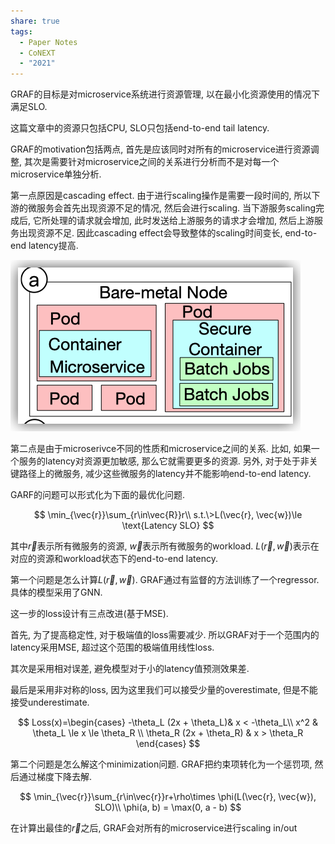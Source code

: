 ```yaml
---
share: true
tags:
  - Paper Notes
  - CoNEXT
  - "2021"
---
```



GRAF的目标是对microservice系统进行资源管理, 以在最小化资源使用的情况下满足SLO.

这篇文章中的资源只包括CPU, SLO只包括end-to-end tail latency.

GRAF的motivation包括两点, 首先是应该同时对所有的microservice进行资源调整, 其次是需要针对microservice之间的关系进行分析而不是对每一个microservice单独分析.

第一点原因是cascading effect. 由于进行scaling操作是需要一段时间的, 所以下游的微服务会首先出现资源不足的情况, 然后会进行scaling. 当下游服务scaling完成后, 它所处理的请求就会增加, 此时发送给上游服务的请求才会增加, 然后上游服务出现资源不足. 因此cascading effect会导致整体的scaling时间变长, end-to-end latency提高.

![Untitled](../../attachments/Untitled.png)

第二点是由于microserivce不同的性质和microservice之间的关系. 比如, 如果一个服务的latency对资源更加敏感, 那么它就需要更多的资源. 另外, 对于处于非关键路径上的微服务, 减少这些微服务的latency并不能影响end-to-end latency.

GARF的问题可以形式化为下面的最优化问题.

$$
\min_{\vec{r}}\sum_{r\in\vec{R}}r\\
s.t.\>L(\vec{r}, \vec{w})\le \text{Latency SLO}
$$

其中$\vec{r}$表示所有微服务的资源, $\vec{w}$表示所有微服务的workload. $L(\vec{r}, \vec{w})$表示在对应的资源和workload状态下的end-to-end latency.

第一个问题是怎么计算$L(\vec{r}, \vec{w})$. GRAF通过有监督的方法训练了一个regressor. 具体的模型采用了GNN.

这一步的loss设计有三点改进(基于MSE).

首先, 为了提高稳定性, 对于极端值的loss需要减少. 所以GRAF对于一个范围内的latency采用MSE, 超过这个范围的极端值用线性loss.

其次是采用相对误差, 避免模型对于小的latency值预测效果差.

最后是采用非对称的loss, 因为这里我们可以接受少量的overestimate, 但是不能接受underestimate.

$$
Loss(x)=\begin{cases}
-\theta_L (2x + \theta_L)& x < -\theta_L\\
x^2 & \theta_L \le x \le \theta_R \\
\theta_R (2x + \theta_R) & x > \theta_R
\end{cases}
$$

第二个问题是怎么解这个minimization问题. GRAF把约束项转化为一个惩罚项, 然后通过梯度下降去解.

$$
\min_{\vec{r}}\sum_{r\in\vec{r}}r+\rho\times \phi(L(\vec{r}, \vec{w}), SLO)\\
\phi(a, b) = \max(0, a - b)
$$

在计算出最佳的$\vec{r}$之后, GRAF会对所有的microservice进行scaling in/out